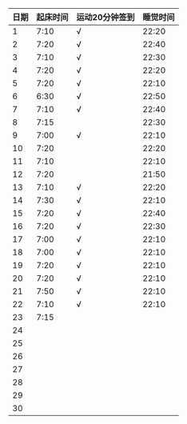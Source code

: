 日期|起床时间|运动20分钟签到|睡觉时间
:---------------|:---------------|:---------------|:---------------
1|7:10|√|22:20|
2|7:20|√|22:40|
3|7:10|√|22:30|
4|7:20|√|22:20|
5|7:20|√|22:10|
6|6:30|√|22:50|
7|7:10|√|22:40|
8|7:15| |22:30|
9|7:00|√|22:10|
10|7:20| |22:20|
11|7:10| |22:10|
12|7:20| |21:50|
13|7:10|√|22:20|
14|7:30|√|22:10|
15|7:20|√|22:40|
16|7:20|√|22:30|
17|7:00|√|22:10|
18|7:00|√|22:10|
19|7:20|√|22:10|
20|7:20|√|22:10|
21|7:50|√|22:10|
22|7:10|√|22:10|
23|7:15| | |
24| | | |
25| | | |
26| | | |
27| | | |
28| | | |
29| | | |
30| | | |

